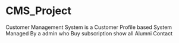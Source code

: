 # CMS_Project
Customer Management System is a Customer Profile based System Managed By a admin who Buy subscription show all Alumni Contact 
